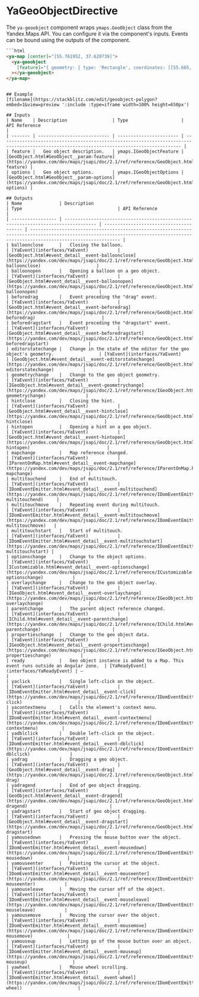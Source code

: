 # YaGeoObjectDirective


The `ya-geoobject` component wraps `ymaps.GeoObject` class from the Yandex.Maps API.
You can configure it via the component's inputs.
Events can be bound using the outputs of the component.



```html
```html
<ya-map [center]="[55.761952, 37.620739]">
  <ya-geoobject
    [feature]="{ geometry: { type: 'Rectangle', coordinates: [[55.665, 37.66], [55.64,37.53]] } }"
  ></ya-geoobject>
</ya-map>
```
```

## Example
[filename](https://stackblitz.com/edit/geoobject-polygon?embed=1&view=preview ':include :type=iframe width=100% height=650px')

## Inputs
| Name    | Description                 | Type                    | API Reference                                                                                                                              |
| ------- | --------------------------- | ----------------------- | ------------------------------------------------------------------------------------------------------------------------------------------ |
| feature |   Geo object description.   | ymaps.IGeoObjectFeature | [GeoObject.html#GeoObject__param-feature](https://yandex.com/dev/maps/jsapi/doc/2.1/ref/reference/GeoObject.html#GeoObject__param-feature) |
| options |   Geo object options.       | ymaps.IGeoObjectOptions | [GeoObject.html#GeoObject__param-options](https://yandex.com/dev/maps/jsapi/doc/2.1/ref/reference/GeoObject.html#GeoObject__param-options) |

## Outputs
| Name              | Description                                                                        | Type                                    | API Reference                                                                                                                                                                  |
| ----------------- | ---------------------------------------------------------------------------------- | --------------------------------------- | ------------------------------------------------------------------------------------------------------------------------------------------------------------------------------ |
| balloonclose      |   Closing the balloon.                                                             | [YaEvent](interfaces/YaEvent)           | [GeoObject.html#event_detail__event-balloonclose](https://yandex.com/dev/maps/jsapi/doc/2.1/ref/reference/GeoObject.html#event_detail__event-balloonclose)                     |
| balloonopen       |   Opening a balloon on a geo object.                                               | [YaEvent](interfaces/YaEvent)           | [GeoObject.html#event_detail__event-balloonopen](https://yandex.com/dev/maps/jsapi/doc/2.1/ref/reference/GeoObject.html#event_detail__event-balloonopen)                       |
| beforedrag        |   Event preceding the "drag" event.                                                | [YaEvent](interfaces/YaEvent)           | [GeoObject.html#event_detail__event-beforedrag](https://yandex.com/dev/maps/jsapi/doc/2.1/ref/reference/GeoObject.html#event_detail__event-beforedrag)                         |
| beforedragstart   |   Event preceding the "dragstart" event.                                           | [YaEvent](interfaces/YaEvent)           | [GeoObject.html#event_detail__event-beforedragstart](https://yandex.com/dev/maps/jsapi/doc/2.1/ref/reference/GeoObject.html#event_detail__event-beforedragstart)               |
| editorstatechange |   Change in the state of the editor for the geo object's geometry.                 | [YaEvent](interfaces/YaEvent)           | [GeoObject.html#event_detail__event-editorstatechange](https://yandex.com/dev/maps/jsapi/doc/2.1/ref/reference/GeoObject.html#event_detail__event-editorstatechange)           |
| geometrychange    |   Change to the geo object geometry.                                               | [YaEvent](interfaces/YaEvent)           | [IGeoObject.html#event_detail__event-geometrychange](https://yandex.com/dev/maps/jsapi/doc/2.1/ref/reference/IGeoObject.html#event_detail__event-geometrychange)               |
| hintclose         |   Closing the hint.                                                                | [YaEvent](interfaces/YaEvent)           | [GeoObject.html#event_detail__event-hintclose](https://yandex.com/dev/maps/jsapi/doc/2.1/ref/reference/GeoObject.html#event_detail__event-hintclose)                           |
| hintopen          |   Opening a hint on a geo object.                                                  | [YaEvent](interfaces/YaEvent)           | [GeoObject.html#event_detail__event-hintopen](https://yandex.com/dev/maps/jsapi/doc/2.1/ref/reference/GeoObject.html#event_detail__event-hintopen)                             |
| mapchange         |   Map reference changed.                                                           | [YaEvent](interfaces/YaEvent)           | [IParentOnMap.html#event_detail__event-mapchange](https://yandex.com/dev/maps/jsapi/doc/2.1/ref/reference/IParentOnMap.html#event_detail__event-mapchange)                     |
| multitouchend     |   End of multitouch.                                                               | [YaEvent](interfaces/YaEvent)           | [IDomEventEmitter.html#event_detail__event-multitouchend](https://yandex.com/dev/maps/jsapi/doc/2.1/ref/reference/IDomEventEmitter.html#event_detail__event-multitouchend)     |
| multitouchmove    |   Repeating event during multitouch.                                               | [YaEvent](interfaces/YaEvent)           | [IDomEventEmitter.html#event_detail__event-multitouchmove](https://yandex.com/dev/maps/jsapi/doc/2.1/ref/reference/IDomEventEmitter.html#event_detail__event-multitouchmove)   |
| multitouchstart   |   Start of multitouch.                                                             | [YaEvent](interfaces/YaEvent)           | [IDomEventEmitter.html#event_detail__event-multitouchstart](https://yandex.com/dev/maps/jsapi/doc/2.1/ref/reference/IDomEventEmitter.html#event_detail__event-multitouchstart) |
| optionschange     |   Change to the object options.                                                    | [YaEvent](interfaces/YaEvent)           | [ICustomizable.html#event_detail__event-optionschange](https://yandex.com/dev/maps/jsapi/doc/2.1/ref/reference/ICustomizable.html#event_detail__event-optionschange)           |
| overlaychange     |   Change to the geo object overlay.                                                | [YaEvent](interfaces/YaEvent)           | [IGeoObject.html#event_detail__event-overlaychange](https://yandex.com/dev/maps/jsapi/doc/2.1/ref/reference/IGeoObject.html#event_detail__event-overlaychange)                 |
| parentchange      |   The parent object reference changed.                                             | [YaEvent](interfaces/YaEvent)           | [IChild.html#event_detail__event-parentchange](https://yandex.com/dev/maps/jsapi/doc/2.1/ref/reference/IChild.html#event_detail__event-parentchange)                           |
| propertieschange  |   Change to the geo object data.                                                   | [YaEvent](interfaces/YaEvent)           | [IGeoObject.html#event_detail__event-propertieschange](https://yandex.com/dev/maps/jsapi/doc/2.1/ref/reference/IGeoObject.html#event_detail__event-propertieschange)           |
| ready             |   Geo object instance is added to a Map. This event runs outside an Angular zone.  | [YaReadyEvent](interfaces/YaReadyEvent) | —                                                                                                                                                                              |
| yaclick           |   Single left-click on the object.                                                 | [YaEvent](interfaces/YaEvent)           | [IDomEventEmitter.html#event_detail__event-click](https://yandex.com/dev/maps/jsapi/doc/2.1/ref/reference/IDomEventEmitter.html#event_detail__event-click)                     |
| yacontextmenu     |   Calls the element's context menu.                                                | [YaEvent](interfaces/YaEvent)           | [IDomEventEmitter.html#event_detail__event-contextmenu](https://yandex.com/dev/maps/jsapi/doc/2.1/ref/reference/IDomEventEmitter.html#event_detail__event-contextmenu)         |
| yadblclick        |   Double left-click on the object.                                                 | [YaEvent](interfaces/YaEvent)           | [IDomEventEmitter.html#event_detail__event-dblclick](https://yandex.com/dev/maps/jsapi/doc/2.1/ref/reference/IDomEventEmitter.html#event_detail__event-dblclick)               |
| yadrag            |   Dragging a geo object.                                                           | [YaEvent](interfaces/YaEvent)           | [GeoObject.html#event_detail__event-drag](https://yandex.com/dev/maps/jsapi/doc/2.1/ref/reference/GeoObject.html#event_detail__event-drag)                                     |
| yadragend         |   End of geo object dragging.                                                      | [YaEvent](interfaces/YaEvent)           | [GeoObject.html#event_detail__event-dragend](https://yandex.com/dev/maps/jsapi/doc/2.1/ref/reference/GeoObject.html#event_detail__event-dragend)                               |
| yadragstart       |   Start of geo object dragging.                                                    | [YaEvent](interfaces/YaEvent)           | [GeoObject.html#event_detail__event-dragstart](https://yandex.com/dev/maps/jsapi/doc/2.1/ref/reference/GeoObject.html#event_detail__event-dragstart)                           |
| yamousedown       |   Pressing the mouse button over the object.                                       | [YaEvent](interfaces/YaEvent)           | [IDomEventEmitter.html#event_detail__event-mousedown](https://yandex.com/dev/maps/jsapi/doc/2.1/ref/reference/IDomEventEmitter.html#event_detail__event-mousedown)             |
| yamouseenter      |   Pointing the cursor at the object.                                               | [YaEvent](interfaces/YaEvent)           | [IDomEventEmitter.html#event_detail__event-mouseenter](https://yandex.com/dev/maps/jsapi/doc/2.1/ref/reference/IDomEventEmitter.html#event_detail__event-mouseenter)           |
| yamouseleave      |   Moving the cursor off of the object.                                             | [YaEvent](interfaces/YaEvent)           | [IDomEventEmitter.html#event_detail__event-mouseleave](https://yandex.com/dev/maps/jsapi/doc/2.1/ref/reference/IDomEventEmitter.html#event_detail__event-mouseleave)           |
| yamousemove       |   Moving the cursor over the object.                                               | [YaEvent](interfaces/YaEvent)           | [IDomEventEmitter.html#event_detail__event-mousemove](https://yandex.com/dev/maps/jsapi/doc/2.1/ref/reference/IDomEventEmitter.html#event_detail__event-mousemove)             |
| yamouseup         |   Letting go of the mouse button over an object.                                   | [YaEvent](interfaces/YaEvent)           | [IDomEventEmitter.html#event_detail__event-mouseup](https://yandex.com/dev/maps/jsapi/doc/2.1/ref/reference/IDomEventEmitter.html#event_detail__event-mouseup)                 |
| yawheel           |   Mouse wheel scrolling.                                                           | [YaEvent](interfaces/YaEvent)           | [IDomEventEmitter.html#event_detail__event-wheel](https://yandex.com/dev/maps/jsapi/doc/2.1/ref/reference/IDomEventEmitter.html#event_detail__event-wheel)                     |
